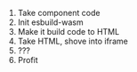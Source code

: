 1. Take component code
2. Init esbuild-wasm
3. Make it build code to HTML
4. Take HTML, shove into iframe
5. ???
6. Profit
